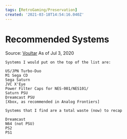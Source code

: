 ```yaml
---
tags: [RetroGaming/Preservation]
created: '2021-03-18T14:54:16.040Z'
---
```

#  Recommended Systems

Source: [Voultar](https://twitter.com/Voultar/status/1279105324872609792)
As of Jul 3, 2020

```
Systems I would put on the top of the list are: 

US/JPN Turbo-Duo
M1 Sega CD
Sega Saturn
JVC X'Eye
Power Filter Caps for NES-001/NES101/
Saturn PSU
Dreamcast PSU
[Xbox, as recommended in Analog Frontiers]

Systems that I find are a total waste (now) to recap

Dreamcast
N64 (not PSU)
PS2
PS1
```

